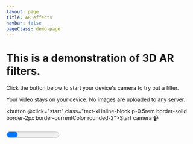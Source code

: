 ```yaml
---
layout: page
title: AR effects
navbar: false
pageClass: demo-page
---
```


<script setup lang="ts">
import { useElementSize } from '@vueuse/core'
import { ref, markRaw, onMounted, onScopeDispose, watchEffect } from 'vue'

import { EffectPlayer } from 'gltf-ar-effects/player'
import { createSampleGltf } from './ar-effects-demo/sample-gltf'

const canvas = ref<HTMLCanvasElement>()
const recordedVideo = ref<HTMLVideoElement>()
const initProgress = ref(0)
const wasStarted = ref(false)
const isReady = ref(false)
const info = ref<any>()
const playerRef = ref<EffectPlayer>()
const isRecording = ref(false)
const isStoppingRecording = ref(false)
const recordedBlobUrl = ref('')
const { width: canvasWidth } = useElementSize(() => recordedBlobUrl.value ? recordedVideo.value : canvas.value)

onMounted(async () => {
  if (!canvas.value) throw new Error('No canvas')
  const player = playerRef.value = markRaw(new EffectPlayer({ canvas: canvas.value }))

  player.addEventListener('progress', (event) => initProgress.value = event.progress!)
  player.addEventListener('info', (event)=> info.value = event.info)
  player.addEventListener('error', window.alert)

  player.loadEffect(await createSampleGltf())

  if (import.meta.env.DEV) return start()
})

const start = async () => {
  const player = playerRef.value
  if (!player) return

  wasStarted.value = true
  await player.init()
  isReady.value = true
}

const onClickRecord = async () => {
  const player = playerRef.value!

  if (isRecording.value) {
    player.pause()
    isStoppingRecording.value = true
    recordedBlobUrl.value = URL.createObjectURL(await player.stopRecording())
    isRecording.value = false
    recordedVideo.value?.classList.remove('canplay')
  } else {
    player.startRecording()
    isRecording.value = true
  }

  isStoppingRecording.value = false
}

const onClickRetake = () => {
  URL.revokeObjectURL(recordedBlobUrl.value)
  recordedBlobUrl.value = ''
  playerRef.value!.play()
}

const onCanplayRecording = () => recordedVideo.value!.classList.add('canplay')

onScopeDispose(() => playerRef.value?.dispose())

</script>

<div v-if="!wasStarted" class="flex flex-col gap-5 m-4rem">
  <h1 class="text-3xl">This is a demonstration of 3D AR filters.</h1>

  <p>Click the button below to start your device's camera to try out a filter.</p>

  <p class="tip custom-block">
    Your video stays on your device. No images are uploaded to any server.
  </p>

<button @click="start" class="text-xl inline-block p-0.5rem border-solid border-2px border-currentColor rounded-2">Start camera 📹</button>

</div>

<progress v-else-if="!isReady" :value="initProgress" max="1" class="progress w-full" />

<div ref="container" :class="['canvas-container relative w-full overflow-hidden', !!recordedBlobUrl && 'has-recording']">
  <canvas ref="canvas" class="player-canvas" />
  <template v-if="recordedBlobUrl">
    <video ref="recordedVideo" :src="recordedBlobUrl" class="recorded-video" playsInline controls muted autoplay @canplay="onCanplayRecording" />
    <div class="recorded-output-btns">
      <a :href="recordedBlobUrl" title="Download video" target="_blank" download="recording" class="output-btn">
        <span class="i-tabler:download" />
      </a>
      <button title="Retake video" class="output-btn" @click="onClickRetake"><span class="i-tabler:x" /></button>
    </div>
  </template>
  <button v-else-if="isReady" class="record-btn" :title="isRecording ? 'Stop recording' : 'Start recording'" :disabled="isStoppingRecording" @click="onClickRecord">
    <span class="sr-only">
     {{ isRecording ? 'Stop recording' : 'Start recording' }}
    </span>
    <span :class="['recording-indicator', isRecording && 'is-recording']" />
  </button>
</div>

<pre>{{ info }}</pre>

<style scoped>
.progress {
  height: 2rem;
}
.canvas-container {
  position: relative;
}

.player-canvas, .recorded-video {
  max-width: 100%;
  max-height: 90vh;
  object-fit: contain;
}

.has-recording {
  .player-canvas, .record-btn {
    display: none;
  }
}

.recorded-video:not(.canplay) {
  display: none;
}

.record-btn {
  position: absolute;
  bottom: 1rem;
  left: 0;
  transform: translateX(v-bind("canvasWidth / 2 + 'px'")) translateX(-50%);
  width: 4.5rem;
  height: 4.5rem;
  border-radius: 50%;
  border: solid 0.365rem white;
  padding: 1rem;
  background-color: rgba(0 0 0 / 12.5%)
}

.recording-indicator {
  position: absolute;
  inset: 0;
  background-color: red;
  border-radius: 50%;
  transform: scale(0.5);

  transition: all 0.25s;

  &.is-recording {
    border-radius: 0.875rem;
    transform: scale(0.675);
  }
}

.recorded-output-btns {
  position: absolute;
  left: 0;
  bottom: 5rem;
  width: v-bind("canvasWidth + 'px'");
  height: 0;
  display: flex;
  gap: 1rem;
  justify-content: center;
  align-items: end;
}

.output-btn {
  display: inline-flex;
  font-size: 4rem;
  height: 6rem;
  background-color: rgba(0 0 0 / 25%);
  border-radius: 50%;
  padding: 1rem;
}
</style>
